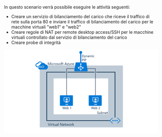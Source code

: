 In questo scenario verrà possibile eseguire le attività seguenti:

* Creare un servizio di bilanciamento del carico che riceve il traffico di rete sulla porta 80 e inviare il traffico di bilanciamento del carico per le macchine virtuali "web1" e "web2"
* Creare regole di NAT per remote desktop access/SSH per le macchine virtuali controllato dal servizio di bilanciamento del carico
* Creare probe di integrità

![Scenario del servizio di bilanciamento del carico](./media/load-balancer-get-started-internet-scenario-include/scenario-classic.png)
